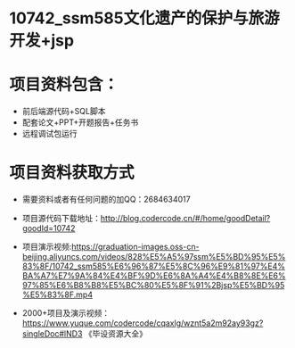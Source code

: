 # 10742_ssm585文化遗产的保护与旅游开发+jsp
  
# 项目资料包含：
* 前后端源代码+SQL脚本
* 配套论文+PPT+开题报告+任务书
* 远程调试包运行

# 项目资料获取方式
* 需要资料或者有任何问题的加QQ：2684634017

* 项目源代码下载地址：http://blog.codercode.cn/#/home/goodDetail?goodId=10742

* 项目演示视频:https://graduation-images.oss-cn-beijing.aliyuncs.com/videos/828%E5%A5%97ssm%E5%BD%95%E5%83%8F/10742_ssm585%E6%96%87%E5%8C%96%E9%81%97%E4%BA%A7%E7%9A%84%E4%BF%9D%E6%8A%A4%E4%B8%8E%E6%97%85%E6%B8%B8%E5%BC%80%E5%8F%91%2Bjsp%E5%BD%95%E5%83%8F.mp4


* 2000+项目及演示视频：https://www.yuque.com/codercode/cqaxlg/wznt5a2m92ay93gz?singleDoc#lND3 《毕设资源大全》




